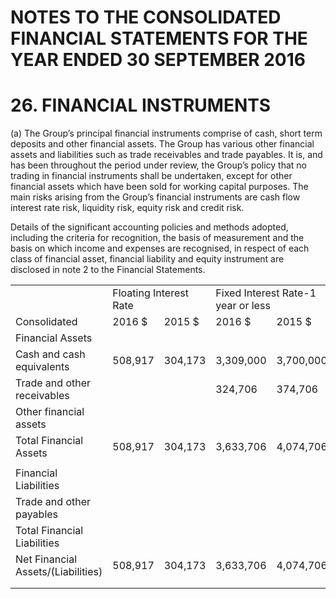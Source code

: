 # NOTES TO THE CONSOLIDATED FINANCIAL STATEMENTS FOR THE YEAR ENDED 30 SEPTEMBER 2016  

# 26. FINANCIAL INSTRUMENTS  

(a) The Group’s principal financial instruments comprise of cash, short term deposits and other financial assets. The Group has various other financial assets and liabilities such as trade receivables and trade payables. It is, and has been throughout the period under review, the Group’s policy that no trading in financial instruments shall be undertaken, except for other financial assets which have been sold for working capital purposes. The main risks arising from the Group’s financial instruments are cash flow interest rate risk, liquidity risk, equity risk and credit risk.  

Details of the significant accounting policies and methods adopted, including the criteria for recognition, the basis of measurement and the basis on which income and expenses are recognised, in respect of each class of financial asset, financial liability and equity instrument are disclosed in note 2 to the Financial Statements.  

<html><body><table><tr><td></td><td colspan="2">Floating Interest Rate</td><td colspan="2">Fixed Interest Rate-1 year or less</td><td colspan="2">Non-interest bearing</td><td colspan="2">Total</td></tr><tr><td>Consolidated</td><td>2016 $</td><td>2015 $</td><td>2016 $</td><td>2015 $</td><td>2016 $</td><td>2015 $</td><td>2016 $</td><td>2015</td></tr><tr><td>Financial Assets</td><td></td><td></td><td></td><td></td><td></td><td></td><td></td><td>$</td></tr><tr><td>Cash and cash equivalents</td><td>508,917</td><td>304,173</td><td>3,309,000</td><td>3,700,000</td><td></td><td></td><td>3,817,917</td><td>4,004,173</td></tr><tr><td>Trade and other receivables</td><td></td><td></td><td>324,706</td><td>374,706</td><td>101,627</td><td>55,415</td><td>426,333</td><td>430,121</td></tr><tr><td>Other financial assets</td><td></td><td></td><td></td><td></td><td>407,687</td><td>128,132</td><td>407,687</td><td>128,132</td></tr><tr><td>Total Financial Assets</td><td>508,917</td><td>304,173</td><td>3,633,706</td><td>4,074,706</td><td>509,314</td><td>183,547</td><td>4,651,937</td><td>4,562,426</td></tr><tr><td></td><td></td><td></td><td></td><td></td><td></td><td></td><td></td><td></td></tr><tr><td>Financial Liabilities</td><td></td><td></td><td></td><td></td><td></td><td></td><td></td><td></td></tr><tr><td>Trade and other payables</td><td></td><td></td><td></td><td></td><td>(313,935)</td><td>(239,686)</td><td>(313,935)</td><td>(239,686)</td></tr><tr><td>Total Financial Liabilities</td><td></td><td></td><td></td><td></td><td>(313,935)</td><td>(239,686)</td><td>(313,935)</td><td>(239,686)</td></tr><tr><td>Net Financial Assets/(Liabilities)</td><td>508,917</td><td>304,173</td><td>3,633,706</td><td>4,074,706</td><td>195,379</td><td>(56,139)</td><td>4,338,002</td><td>4,322,740</td></tr><tr><td></td><td></td><td></td><td></td><td></td><td></td><td></td><td></td><td></td></tr><tr><td></td><td></td><td></td><td></td><td></td><td></td><td></td><td></td><td></td></tr></table></body></html>  